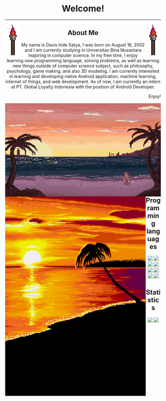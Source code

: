 <h1 align="center">Welcome!</h1>
<hr>
<img src="files/torch.gif" alt="torch" align="left" width="50">
<img src="files/torch.gif" alt="torch" align="right" width="50">
<h2 align="center">About Me</h2>
<p align="center">My name is Davis Inde Satya, I was born on August 16, 2002 and I am currently studying in Universitas Bina Nusantara majoring in computer science.
          In my free time, I enjoy learning new programming language, solving problems, as well as learning new things outside of computer science subject, such as
          philosophy, psychology, game making, and also 3D modeling. I am currently interested in learning and developing native Android application, machine learning, internet of things, and web development. As of now, I am currently an intern at PT. Global Loyalty Indonesia with the position of Android Developer.
</p>
<p align="right">Enjoy!</p>
<img src="files/backgroundOne.gif" align="left" alt="Beach.gif">
<div align="center">
          <div align="center">
                    <img src="files/sunset.gif" align="left">
                    <h2>Programming languages</h2>
          </div>
          <img src="https://img.shields.io/badge/c-%2300599C.svg?style=for-the-badge&logo=c&logoColor=white"/>
          <img src="https://img.shields.io/badge/c++-%2300599C.svg?style=for-the-badge&logo=c%2B%2B&logoColor=white"/>
          <img src="https://img.shields.io/badge/java-%23ED8B00.svg?style=for-the-badge&logo=java&logoColor=white"/>
          <img src="https://img.shields.io/badge/kotlin-%237F52FF.svg?style=for-the-badge&logo=kotlin&logoColor=white"/>
          <img src="https://img.shields.io/badge/html5-%23E34F26.svg?style=for-the-badge&logo=html5&logoColor=white"/>
          <img src="https://img.shields.io/badge/css3-%231572B6.svg?style=for-the-badge&logo=css3&logoColor=white"/>
          <img src="https://img.shields.io/badge/javascript-%23323330.svg?style=for-the-badge&logo=javascript&logoColor=%23F7DF1E"/>
          <img src="https://img.shields.io/badge/python-%2300599C.svg?style=for-the-badge&logo=python&logoColor=white"/>
</div>
          
<div align="center">
  <h2 align="center">Statistics</h2>
  <img src="https://github-readme-stats.vercel.app/api?username=EbelAlfie&show_icons=true&theme=nightowl&hide_border=true&include_all_commits=true" align="center"/>
  <img src="https://github-readme-stats.vercel.app/api/top-langs/?username=EbelAlfie&layout=compact&langs_count=6&theme=nightowl&hide_border=true" align="center"/>
</div>

